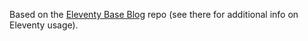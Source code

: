 

Based on the [Eleventy Base Blog](https://github.com/11ty/eleventy-base-blog) repo (see there for additional info on Eleventy usage).


